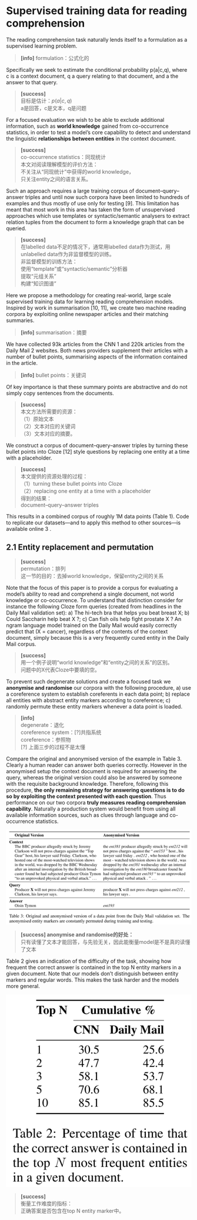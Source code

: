 # Supervised training data for reading comprehension

The reading comprehension task naturally lends itself to a formulation as a supervised learning problem.  

> **[info]** formulation：公式化的  

Specifically we seek to estimate the conditional probability p(a|c,q), where c is a context document, q a query relating to that document, and a the answer to that query.  

> **[success]**  
目标是估计：$p(a|c, q)$  
a是回答，c是文本，q是问题  

For a focused evaluation we wish to be able to exclude additional information, such as **world knowledge** gained from co-occurrence statistics, in order to test a model’s core capability to detect and understand the linguistic **relationships between entities** in the context document.  

> **[success]**  
co-occurrence statistics：同现统计    
本文对阅读理解模型的评价方法：  
不关注从“同现统计”中获得的world knowledge，  
只关注entity之间的语言关系。  

Such an approach requires a large training corpus of document–query–answer triples and until now such corpora have been limited to hundreds of examples and thus mostly of use only for testing [9]. This limitation has meant that most work in this area has taken the form of unsupervised approaches which use templates or syntactic/semantic analysers to extract relation tuples from the document to form a knowledge graph that can be queried.

> **[success]**  
在labelled data不足的情况下，通常用labelled data作为测试，用unlabelled data作为非监督模型的训练。  
非监督模型的训练方法：  
使用“template”或“syntactic/semantic”分析器  
提取“元组关系”  
构建“知识图谱”  

Here we propose a methodology for creating real-world, large scale supervised training data for learning reading comprehension models. Inspired by work in summarisation [10, 11], we create two machine reading corpora by exploiting online newspaper articles and their matching summaries.  

> **[info]** summarisation：摘要  

We have collected 93k articles from the CNN 1 and 220k articles from the Daily Mail 2 websites. Both news providers supplement their articles with a number of bullet points, summarising aspects of the information contained in the article.   

> **[info]** bullet points：关键词  

Of key importance is that these summary points are abstractive and do not simply copy sentences from the documents.   

> **[success]**  
本文方法所需要的资源：  
（1）原始文本  
（2）文本对应的关键词  
（3）文本对应的摘要。  

We construct a corpus of document–query–answer triples by turning these bullet points into Cloze [12] style questions by replacing one entity at a time with a placeholder.  

> **[success]**  
本文提供的资源处理的过程：  
（1）turning these bullet points into Cloze  
（2）replacing one entity at a time with a placeholder  
得到的结果：  
document–query–answer triples  

This results in a combined corpus of roughly 1M data points (Table 1). Code to replicate our datasets—and to apply this method to other sources—is available online 3 .

## 2.1 Entity replacement and permutation

> **[success]**  
permutation：排列   
这一节的目的：去掉world knowledge，保留entity之间的关系  

Note that the focus of this paper is to provide a corpus for evaluating a model’s ability to read and comprehend a single document, not world knowledge or co-occurrence. To understand that distinction consider for instance the following Cloze form queries (created from headlines in the Daily Mail validation set): a) The hi-tech bra that helps you beat breast X; b) Could Saccharin help beat X ?; c) Can fish oils help fight prostate X ? An ngram language model trained on the Daily Mail
would easily correctly predict that (X = cancer), regardless of the contents of the context document, simply because this is a very frequently cured entity in the Daily Mail corpus.

> **[success]**  
用一个例子说明“world knowledge”和“entity之间的关系”的区别。  
问题中的X代表Cloze中要填的空。  

To prevent such degenerate solutions and create a focused task we **anonymise and randomise** our corpora with the following procedure, a) use a coreference system to establish coreferents in each data point; b) replace all entities with abstract entity markers according to coreference; c) randomly permute these entity markers whenever a data point is loaded.  

> **[info]**  
degenerate：退化  
coreference system：[?]共指系统  
coreference：参照物  
[?] 上面三步的过程不是太懂  

Compare the original and anonymised version of the example in Table 3. Clearly a human reader can answer both queries correctly. However in the anonymised setup the context document is required for answering the query, whereas the original version could also be answered by someone with the requisite background knowledge. Therefore, following this procedure, **the only remaining strategy for answering questions is to do so by exploiting the context presented with each question**. Thus performance on our two corpora **truly measures reading comprehension capability**. Naturally a production system would benefit from using all available information sources, such as clues through language and co-occurrence statistics.  

![](/TMRC/assets/1.png)  

> **[success] anonymise and randomise的好处：**  
只有读懂了文本才能回答，与先验无关，因此能衡量model是不是真的读懂了文本

Table 2 gives an indication of the difficulty of the task, showing how frequent the correct answer is contained in the top N entity markers in a given document. Note that our models don’t distinguish between entity markers and regular words. This makes the task harder and the models more general.

![](/TMRC/assets/2.png)  

> **[success]**    
衡量工作难度的指标：  
正确答案是否包含在top N entity marker中。  
